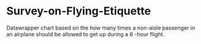 # Survey-on-Flying-Etiquette
Datawrapper chart based on the how many times a non-aisle passenger in an airplane should be allowed to get up during a 6 -hour flight.
